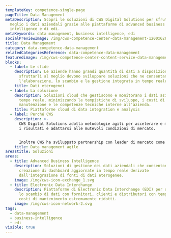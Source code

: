 ```yaml
---
templateKey: competence-single-page
pageTitle: Data Management
metaDescription: Scopri le soluzioni di CWS Digital Solutions per sfruttare al
  meglio i dati aziendali grazie alle piattaforme di advanced business
  intelligence e di edi.
metaKeywords: data management, business intelligence, edi
socialPreviewImage: /img/cws-competence-center-data-management-1200x628.jpg
title: Data Management
category: data-competence-data-management
relatedCategoriesReference: data-competence-data-management
featuredimage: /img/cws-competence-center-content-service-data-management-1550x650.jpg
blocks:
  - label: Le sfide
    description: Le aziende hanno grandi quantità di dati a disposizione, ma per
      sfruttarli al meglio devono sviluppare soluzioni che ne consentano
      l'elaborazione, lo scambio e la gestione integrata in tempo reale.
    title: Dati eterogenei
  - label: La soluzione
    description: Soluzioni cloud che gestiscono e monitorano i dati aziendali in
      tempo reale, minimizzando le tempistiche di sviluppo, i costi di
      manutenzione e le competenze tecniche interne all'azienda.
    title: Piattaforme cloud di data integration e analysis
  - label: Perché CWS
    description: >-
      CWS Digital Solutions adotta metodologie agili per accelerare e migliorare
      i risultati e adattarsi alle mutevoli condizioni di mercato.


      Inoltre CWS ha sviluppato partnership con leader di mercato come Dell Boomi e Microsoft per accelerare il go to market del progetto del cliente.
    title: Data management agile
areastitle: Soluzioni
areas:
  - title: Advanced Business Intelligence
    description: Soluzioni di gestione dei dati aziendali che consentono la
      creazione di dashboard aggiornate in tempo reale derivate
      dall'integrazione di fonti di dati eterogenee.
    image: /img/cws-icon-exchange_1.svg
  - title: Electronic Data Interchange
    description: Piattaforme di Electronic Data Interchange (EDI) per semplificare
      lo scambio di dati con fornitori, clienti e distributori con tempistiche e
      costi di mantenimento estremamente ridotti.
    image: /img/cws-icon-network-2.svg
tags:
  - data-management
  - business-intelligence
  - edi
visible: true
---
```

